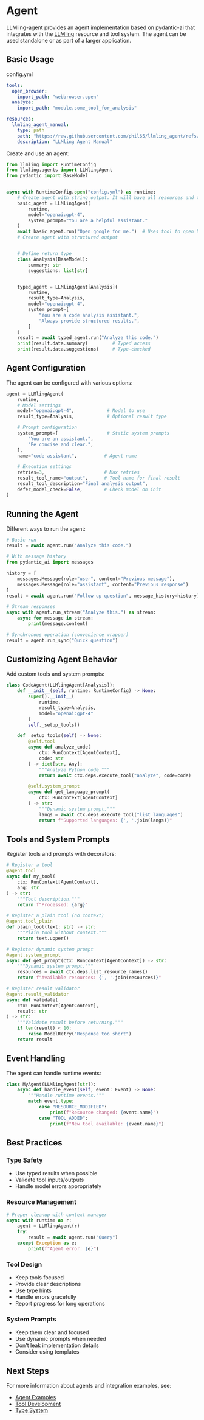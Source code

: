 # Agent

LLMling-agent provides an agent implementation based on pydantic-ai that integrates with the [LLMling](https://gitub.com/phil65/llmling) resource and tool system. The agent can be used standalone or as part of a larger application.

## Basic Usage

config.yml
``` yaml
tools:
  open_browser:
    import_path: "webbrowser.open"
  analyze:
    import_path: "module.some_tool_for_analysis"

resources:
  llmling_agent_manual:
    type: path
    path: "https://raw.githubusercontent.com/phil65/llmling_agent/refs/heads/main/README.md"
    description: "LLMling Agent Manual"
```


Create and use an agent:

```python
from llmling import RuntimeConfig
from llmling.agents import LLMlingAgent
from pydantic import BaseModel


async with RuntimeConfig.open("config.yml") as runtime:
    # Create agent with string output. It will have all resources and tools available from the config.
    basic_agent = LLMlingAgent(
        runtime,
        model="openai:gpt-4",
        system_prompt="You are a helpful assistant."
    )
    await basic_agent.run("Open google for me.")  # Uses tool to open browser
    # Create agent with structured output


    # Define return type
    class Analysis(BaseModel):
        summary: str
        suggestions: list[str]


    typed_agent = LLMlingAgent[Analysis](
        runtime,
        result_type=Analysis,
        model="openai:gpt-4",
        system_prompt=[
            "You are a code analysis assistant.",
            "Always provide structured results.",
        ]
    )
    result = await typed_agent.run("Analyze this code.")
    print(result.data.summary)         # Typed access
    print(result.data.suggestions)     # Type-checked
```

## Agent Configuration

The agent can be configured with various options:

```python
agent = LLMlingAgent(
    runtime,
    # Model settings
    model="openai:gpt-4",            # Model to use
    result_type=Analysis,            # Optional result type

    # Prompt configuration
    system_prompt=[                  # Static system prompts
        "You are an assistant.",
        "Be concise and clear.",
    ],
    name="code-assistant",          # Agent name

    # Execution settings
    retries=3,                      # Max retries
    result_tool_name="output",      # Tool name for final result
    result_tool_description="Final analysis output",
    defer_model_check=False,        # Check model on init
)
```

## Running the Agent

Different ways to run the agent:

```python
# Basic run
result = await agent.run("Analyze this code.")

# With message history
from pydantic_ai import messages

history = [
    messages.Message(role="user", content="Previous message"),
    messages.Message(role="assistant", content="Previous response")
]
result = await agent.run("Follow up question", message_history=history)

# Stream responses
async with agent.run_stream("Analyze this.") as stream:
    async for message in stream:
        print(message.content)

# Synchronous operation (convenience wrapper)
result = agent.run_sync("Quick question")
```

## Customizing Agent Behavior

Add custom tools and system prompts:

```python
class CodeAgent(LLMlingAgent[Analysis]):
    def __init__(self, runtime: RuntimeConfig) -> None:
        super().__init__(
            runtime,
            result_type=Analysis,
            model="openai:gpt-4"
        )
        self._setup_tools()

    def _setup_tools(self) -> None:
        @self.tool
        async def analyze_code(
            ctx: RunContext[AgentContext],
            code: str
        ) -> dict[str, Any]:
            """Analyze Python code."""
            return await ctx.deps.execute_tool("analyze", code=code)

        @self.system_prompt
        async def get_language_prompt(
            ctx: RunContext[AgentContext]
        ) -> str:
            """Dynamic system prompt."""
            langs = await ctx.deps.execute_tool("list_languages")
            return f"Supported languages: {', '.join(langs)}"
```

## Tools and System Prompts

Register tools and prompts with decorators:

```python
# Register a tool
@agent.tool
async def my_tool(
    ctx: RunContext[AgentContext],
    arg: str
) -> str:
    """Tool description."""
    return f"Processed: {arg}"

# Register a plain tool (no context)
@agent.tool_plain
def plain_tool(text: str) -> str:
    """Plain tool without context."""
    return text.upper()

# Register dynamic system prompt
@agent.system_prompt
async def get_prompt(ctx: RunContext[AgentContext]) -> str:
    """Dynamic system prompt."""
    resources = await ctx.deps.list_resource_names()
    return f"Available resources: {', '.join(resources)}"

# Register result validator
@agent.result_validator
async def validate(
    ctx: RunContext[AgentContext],
    result: str
) -> str:
    """Validate result before returning."""
    if len(result) < 10:
        raise ModelRetry("Response too short")
    return result
```

## Event Handling

The agent can handle runtime events:

```python
class MyAgent(LLMlingAgent[str]):
    async def handle_event(self, event: Event) -> None:
        """Handle runtime events."""
        match event.type:
            case "RESOURCE_MODIFIED":
                print(f"Resource changed: {event.name}")
            case "TOOL_ADDED":
                print(f"New tool available: {event.name}")
```

## Best Practices

### Type Safety
- Use typed results when possible
- Validate tool inputs/outputs
- Handle model errors appropriately

### Resource Management
```python
# Proper cleanup with context manager
async with runtime as r:
    agent = LLMlingAgent(r)
    try:
        result = await agent.run("Query")
    except Exception as e:
        print(f"Agent error: {e}")
```

### Tool Design
- Keep tools focused
- Provide clear descriptions
- Use type hints
- Handle errors gracefully
- Report progress for long operations

### System Prompts
- Keep them clear and focused
- Use dynamic prompts when needed
- Don't leak implementation details
- Consider using templates


## Next Steps

For more information about agents and integration examples, see:
- [Agent Examples](https://llmling.readthedocs.io/en/latest/examples/agents/)
- [Tool Development](https://llmling.readthedocs.io/en/latest/tools/)
- [Type System](https://llmling.readthedocs.io/en/latest/types/)
